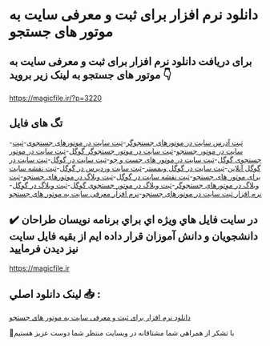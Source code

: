 # دانلود نرم افزار برای ثبت و معرفی سایت به موتور های جستجو

## برای دریافت دانلود نرم افزار برای ثبت و معرفی سایت به موتور های جستجو به لینک زیر بروید 👇

https://magicfile.ir/?p=3220

## تگ های فایل

-[ثبت آدرس سایت در موتورهای جستجوگر](https://magicfile.ir/product/%d9%86%d8%b1%d9%85-%d8%a7%d9%81%d8%b2%d8%a7%d8%b1-%d8%a8%d8%b1%d8%a7%db%8c-%d8%ab%d8%a8%d8%aa-%d9%85%d8%b9%d8%b1%d9%81%db%8c-%d8%b3%d8%a7%db%8c%d8%aa-%d8%a8%d9%87-%d9%85%d9%88%d8%aa%d9%88%d8%b1-%d9%87%d8%a7%db%8c-%d8%ac%d8%b3%d8%aa%d8%ac%d9%88/)-[ثبت سایت در موتورهای جستجوی](https://magicfile.ir/product/%d9%86%d8%b1%d9%85-%d8%a7%d9%81%d8%b2%d8%a7%d8%b1-%d8%a8%d8%b1%d8%a7%db%8c-%d8%ab%d8%a8%d8%aa-%d9%85%d8%b9%d8%b1%d9%81%db%8c-%d8%b3%d8%a7%db%8c%d8%aa-%d8%a8%d9%87-%d9%85%d9%88%d8%aa%d9%88%d8%b1-%d9%87%d8%a7%db%8c-%d8%ac%d8%b3%d8%aa%d8%ac%d9%88/)-[ثبت سایت در موتور جستجو](https://magicfile.ir/product/%d9%86%d8%b1%d9%85-%d8%a7%d9%81%d8%b2%d8%a7%d8%b1-%d8%a8%d8%b1%d8%a7%db%8c-%d8%ab%d8%a8%d8%aa-%d9%85%d8%b9%d8%b1%d9%81%db%8c-%d8%b3%d8%a7%db%8c%d8%aa-%d8%a8%d9%87-%d9%85%d9%88%d8%aa%d9%88%d8%b1-%d9%87%d8%a7%db%8c-%d8%ac%d8%b3%d8%aa%d8%ac%d9%88/)-[ثبت سایت در موتور جستجوگر گوگل](https://magicfile.ir/product/%d9%86%d8%b1%d9%85-%d8%a7%d9%81%d8%b2%d8%a7%d8%b1-%d8%a8%d8%b1%d8%a7%db%8c-%d8%ab%d8%a8%d8%aa-%d9%85%d8%b9%d8%b1%d9%81%db%8c-%d8%b3%d8%a7%db%8c%d8%aa-%d8%a8%d9%87-%d9%85%d9%88%d8%aa%d9%88%d8%b1-%d9%87%d8%a7%db%8c-%d8%ac%d8%b3%d8%aa%d8%ac%d9%88/)-[ثبت سایت در موتور جستجوی گوگل](https://magicfile.ir/product/%d9%86%d8%b1%d9%85-%d8%a7%d9%81%d8%b2%d8%a7%d8%b1-%d8%a8%d8%b1%d8%a7%db%8c-%d8%ab%d8%a8%d8%aa-%d9%85%d8%b9%d8%b1%d9%81%db%8c-%d8%b3%d8%a7%db%8c%d8%aa-%d8%a8%d9%87-%d9%85%d9%88%d8%aa%d9%88%d8%b1-%d9%87%d8%a7%db%8c-%d8%ac%d8%b3%d8%aa%d8%ac%d9%88/)-[ثبت سایت در موتور های جست و جو](https://magicfile.ir/product/%d9%86%d8%b1%d9%85-%d8%a7%d9%81%d8%b2%d8%a7%d8%b1-%d8%a8%d8%b1%d8%a7%db%8c-%d8%ab%d8%a8%d8%aa-%d9%85%d8%b9%d8%b1%d9%81%db%8c-%d8%b3%d8%a7%db%8c%d8%aa-%d8%a8%d9%87-%d9%85%d9%88%d8%aa%d9%88%d8%b1-%d9%87%d8%a7%db%8c-%d8%ac%d8%b3%d8%aa%d8%ac%d9%88/)-[ثبت سایت در گوگل](https://magicfile.ir/product/%d9%86%d8%b1%d9%85-%d8%a7%d9%81%d8%b2%d8%a7%d8%b1-%d8%a8%d8%b1%d8%a7%db%8c-%d8%ab%d8%a8%d8%aa-%d9%85%d8%b9%d8%b1%d9%81%db%8c-%d8%b3%d8%a7%db%8c%d8%aa-%d8%a8%d9%87-%d9%85%d9%88%d8%aa%d9%88%d8%b1-%d9%87%d8%a7%db%8c-%d8%ac%d8%b3%d8%aa%d8%ac%d9%88/)-[ثبت سایت در گوگل آنلاین](https://magicfile.ir/product/%d9%86%d8%b1%d9%85-%d8%a7%d9%81%d8%b2%d8%a7%d8%b1-%d8%a8%d8%b1%d8%a7%db%8c-%d8%ab%d8%a8%d8%aa-%d9%85%d8%b9%d8%b1%d9%81%db%8c-%d8%b3%d8%a7%db%8c%d8%aa-%d8%a8%d9%87-%d9%85%d9%88%d8%aa%d9%88%d8%b1-%d9%87%d8%a7%db%8c-%d8%ac%d8%b3%d8%aa%d8%ac%d9%88/)-[ثبت سایت در گوگل وبمستر](https://magicfile.ir/product/%d9%86%d8%b1%d9%85-%d8%a7%d9%81%d8%b2%d8%a7%d8%b1-%d8%a8%d8%b1%d8%a7%db%8c-%d8%ab%d8%a8%d8%aa-%d9%85%d8%b9%d8%b1%d9%81%db%8c-%d8%b3%d8%a7%db%8c%d8%aa-%d8%a8%d9%87-%d9%85%d9%88%d8%aa%d9%88%d8%b1-%d9%87%d8%a7%db%8c-%d8%ac%d8%b3%d8%aa%d8%ac%d9%88/)-[ثبت سایت وردپرس در گوگل](https://magicfile.ir/product/%d9%86%d8%b1%d9%85-%d8%a7%d9%81%d8%b2%d8%a7%d8%b1-%d8%a8%d8%b1%d8%a7%db%8c-%d8%ab%d8%a8%d8%aa-%d9%85%d8%b9%d8%b1%d9%81%db%8c-%d8%b3%d8%a7%db%8c%d8%aa-%d8%a8%d9%87-%d9%85%d9%88%d8%aa%d9%88%d8%b1-%d9%87%d8%a7%db%8c-%d8%ac%d8%b3%d8%aa%d8%ac%d9%88/)-[ثبت نقشه سایت برای موتور های جستجو](https://magicfile.ir/product/%d9%86%d8%b1%d9%85-%d8%a7%d9%81%d8%b2%d8%a7%d8%b1-%d8%a8%d8%b1%d8%a7%db%8c-%d8%ab%d8%a8%d8%aa-%d9%85%d8%b9%d8%b1%d9%81%db%8c-%d8%b3%d8%a7%db%8c%d8%aa-%d8%a8%d9%87-%d9%85%d9%88%d8%aa%d9%88%d8%b1-%d9%87%d8%a7%db%8c-%d8%ac%d8%b3%d8%aa%d8%ac%d9%88/)-[ثبت نقشه سایت در گوگل](https://magicfile.ir/product/%d9%86%d8%b1%d9%85-%d8%a7%d9%81%d8%b2%d8%a7%d8%b1-%d8%a8%d8%b1%d8%a7%db%8c-%d8%ab%d8%a8%d8%aa-%d9%85%d8%b9%d8%b1%d9%81%db%8c-%d8%b3%d8%a7%db%8c%d8%aa-%d8%a8%d9%87-%d9%85%d9%88%d8%aa%d9%88%d8%b1-%d9%87%d8%a7%db%8c-%d8%ac%d8%b3%d8%aa%d8%ac%d9%88/)-[ثبت وبلاگ در موتورهای جستجو](https://magicfile.ir/product/%d9%86%d8%b1%d9%85-%d8%a7%d9%81%d8%b2%d8%a7%d8%b1-%d8%a8%d8%b1%d8%a7%db%8c-%d8%ab%d8%a8%d8%aa-%d9%85%d8%b9%d8%b1%d9%81%db%8c-%d8%b3%d8%a7%db%8c%d8%aa-%d8%a8%d9%87-%d9%85%d9%88%d8%aa%d9%88%d8%b1-%d9%87%d8%a7%db%8c-%d8%ac%d8%b3%d8%aa%d8%ac%d9%88/)-[ثبت وبلاگ در موتورهای جستجوگر](https://magicfile.ir/product/%d9%86%d8%b1%d9%85-%d8%a7%d9%81%d8%b2%d8%a7%d8%b1-%d8%a8%d8%b1%d8%a7%db%8c-%d8%ab%d8%a8%d8%aa-%d9%85%d8%b9%d8%b1%d9%81%db%8c-%d8%b3%d8%a7%db%8c%d8%aa-%d8%a8%d9%87-%d9%85%d9%88%d8%aa%d9%88%d8%b1-%d9%87%d8%a7%db%8c-%d8%ac%d8%b3%d8%aa%d8%ac%d9%88/)-[ثبت وبلاگ در موتور جستجوی گوگل](https://magicfile.ir/product/%d9%86%d8%b1%d9%85-%d8%a7%d9%81%d8%b2%d8%a7%d8%b1-%d8%a8%d8%b1%d8%a7%db%8c-%d8%ab%d8%a8%d8%aa-%d9%85%d8%b9%d8%b1%d9%81%db%8c-%d8%b3%d8%a7%db%8c%d8%aa-%d8%a8%d9%87-%d9%85%d9%88%d8%aa%d9%88%d8%b1-%d9%87%d8%a7%db%8c-%d8%ac%d8%b3%d8%aa%d8%ac%d9%88/)-[ثبت وبلاگ در گوگل](https://magicfile.ir/product/%d9%86%d8%b1%d9%85-%d8%a7%d9%81%d8%b2%d8%a7%d8%b1-%d8%a8%d8%b1%d8%a7%db%8c-%d8%ab%d8%a8%d8%aa-%d9%85%d8%b9%d8%b1%d9%81%db%8c-%d8%b3%d8%a7%db%8c%d8%aa-%d8%a8%d9%87-%d9%85%d9%88%d8%aa%d9%88%d8%b1-%d9%87%d8%a7%db%8c-%d8%ac%d8%b3%d8%aa%d8%ac%d9%88/)-[نرم افزار ثبت سایت در موتورهای جستجو](https://magicfile.ir/product/%d9%86%d8%b1%d9%85-%d8%a7%d9%81%d8%b2%d8%a7%d8%b1-%d8%a8%d8%b1%d8%a7%db%8c-%d8%ab%d8%a8%d8%aa-%d9%85%d8%b9%d8%b1%d9%81%db%8c-%d8%b3%d8%a7%db%8c%d8%aa-%d8%a8%d9%87-%d9%85%d9%88%d8%aa%d9%88%d8%b1-%d9%87%d8%a7%db%8c-%d8%ac%d8%b3%d8%aa%d8%ac%d9%88/)-[نرم افزار معرفی سایت به موتور های جستجو](https://magicfile.ir/product/%d9%86%d8%b1%d9%85-%d8%a7%d9%81%d8%b2%d8%a7%d8%b1-%d8%a8%d8%b1%d8%a7%db%8c-%d8%ab%d8%a8%d8%aa-%d9%85%d8%b9%d8%b1%d9%81%db%8c-%d8%b3%d8%a7%db%8c%d8%aa-%d8%a8%d9%87-%d9%85%d9%88%d8%aa%d9%88%d8%b1-%d9%87%d8%a7%db%8c-%d8%ac%d8%b3%d8%aa%d8%ac%d9%88/)

## ✔️ در سايت فايل هاي ويژه اي براي برنامه نويسان طراحان دانشجويان و دانش آموزان قرار داده ايم از بقيه فايل سايت نيز ديدن فرماييد

https://magicfile.ir


## لينک دانلود اصلي 📥 :

[دانلود نرم افزار برای ثبت و معرفی سایت به موتور های جستجو](https://magicfile.ir/product/%d9%86%d8%b1%d9%85-%d8%a7%d9%81%d8%b2%d8%a7%d8%b1-%d8%a8%d8%b1%d8%a7%db%8c-%d8%ab%d8%a8%d8%aa-%d9%85%d8%b9%d8%b1%d9%81%db%8c-%d8%b3%d8%a7%db%8c%d8%aa-%d8%a8%d9%87-%d9%85%d9%88%d8%aa%d9%88%d8%b1-%d9%87%d8%a7%db%8c-%d8%ac%d8%b3%d8%aa%d8%ac%d9%88/) 


🙏با تشکر از همراهي شما مشتاقانه در وبسایت منتظر شما دوست عزیز هستیم

